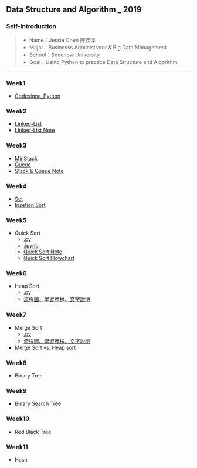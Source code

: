 ## Data Structure and Algorithm _ 2019

### Self-Introduction
>* Name：Jessie Chen 陳佳淳
>* Major：Businesss Administrator & Big Data Management
>* School：Soochow University
>* Goal：Using Python to practice Data Structure and Algorithm
----------------------------------------------------

### Week1
* [Codesigna_Python](https://github.com/chenjanice/Data-Structure_2019/blob/master/week1/codesignal%201-10.md#codesignal-python)

### Week2
* [Linked-List](https://github.com/chenjanice/Data-Structure_2019/blob/master/week2/Linkedlist.py)
* [Linked-List Note](week2/Linked-List_Note.md)

### Week3
 * [MinStack](https://github.com/chenjanice/Data-Structure_2019/blob/master/week3/Min%20Stack.ipynb) 
 * [Queue](https://github.com/chenjanice/Data-Structure_2019/blob/master/week3/Queue.ipynb)
 * [Stack & Queue Note](https://github.com/chenjanice/Data-Structure_2019/blob/master/week3/Stack%20%26%20Queue.md)

### Week4
 * [Set]()
 * [Insetion Sort]()

### Week5
  * Quick Sort
    *  [.py](https://github.com/chenjanice/Data-Structure_2019/blob/master/week5/quicksort.py)
    *  [.ipynb](https://nbviewer.jupyter.org/github/chenjanice/Data-Structure_2019/blob/master/week5/quicksort.ipynb)   
    * [Quick Sort Note](https://github.com/chenjanice/Data-Structure_2019/blob/master/week5/quicksort.md)
    * [Quick Sort Flowchart](week5/quicksort_flowchart.jpg)

### Week6
  * Heap Sort
    * [.py](HW2/heap_sort_05153208.py)
    * [流程圖、學習歷程、文字說明](HW2/HeapSort_流程圖、學習歷程_05153208.ipynb)
    
### Week7
  * Merge Sort
    * [.py](HW2/merge_sort_05153208.py)
    * [流程圖、學習歷程、文字說明](HW2/MergeSort_流程圖、學習歷程_05153208.ipynb)
  * [Merge Sort vs. Heap sort](HW2/heapsort_vs_mergesort.md)
  
### Week8
  * Binary Tree
  
### Week9
  * Binary Search Tree
  
### Week10
  * Red Black Tree
  
### Week11
  * Hash
  
